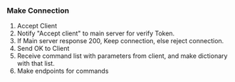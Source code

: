 ### Make Connection
1. Accept Client
2. Notify "Accept client" to main server for verify Token.
3. If Main server response 200, Keep connection, else reject connection.
4. Send OK to Client
5. Receive command list with parameters from client, and make dictionary with that list.
6. Make endpoints for commands
